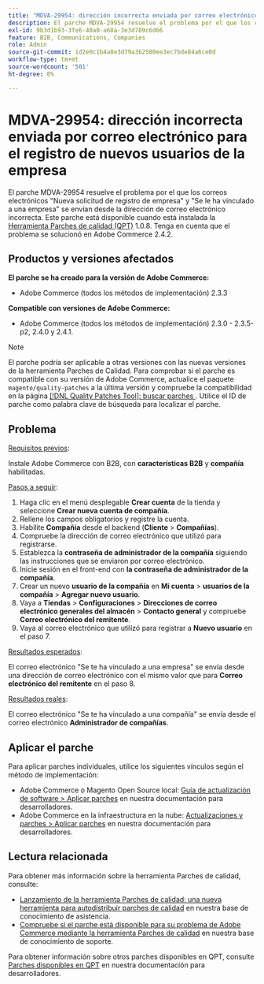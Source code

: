 ```yaml
---
title: "MDVA-29954: dirección incorrecta enviada por correo electrónico para el registro de nuevo usuario de la empresa"
description: El parche MDVA-29954 resuelve el problema por el que los correos electrónicos "Nueva solicitud de registro de empresa" y "Se le ha vinculado a una empresa" se envían desde la dirección de correo electrónico incorrecta. Este parche está disponible cuando está instalada la [Quality Patches Tool (QPT)](/help/announcements/adobe-commerce-announcements/magento-quality-patches-released-new-tool-to-self-serve-quality-patches.md) 1.0.8. Tenga en cuenta que el problema se solucionó en Adobe Commerce 2.4.2.
exl-id: 9b3d1b93-3fe6-40a0-a68a-3e3d789c6d66
feature: B2B, Communications, Companies
role: Admin
source-git-commit: 1d2e0c1b4a8e3d79a362500ee3ec7bde84a6ce0d
workflow-type: tm+mt
source-wordcount: '501'
ht-degree: 0%

---
```


# MDVA-29954: dirección incorrecta enviada por correo electrónico para el registro de nuevos usuarios de la empresa

El parche MDVA-29954 resuelve el problema por el que los correos electrónicos &quot;Nueva solicitud de registro de empresa&quot; y &quot;Se le ha vinculado a una empresa&quot; se envían desde la dirección de correo electrónico incorrecta. Este parche está disponible cuando está instalada la [Herramienta Parches de calidad (QPT)](/help/announcements/adobe-commerce-announcements/magento-quality-patches-released-new-tool-to-self-serve-quality-patches.md) 1.0.8. Tenga en cuenta que el problema se solucionó en Adobe Commerce 2.4.2.

## Productos y versiones afectados

**El parche se ha creado para la versión de Adobe Commerce:**

* Adobe Commerce (todos los métodos de implementación) 2.3.3

**Compatible con versiones de Adobe Commerce:**

* Adobe Commerce (todos los métodos de implementación) 2.3.0 - 2.3.5-p2, 2.4.0 y 2.4.1.

>[!NOTE]
>
>El parche podría ser aplicable a otras versiones con las nuevas versiones de la herramienta Parches de Calidad. Para comprobar si el parche es compatible con su versión de Adobe Commerce, actualice el paquete `magento/quality-patches` a la última versión y compruebe la compatibilidad en la página [[!DNL Quality Patches Tool]: buscar parches ](https://devdocs.magento.com/quality-patches/tool.html#patch-grid). Utilice el ID de parche como palabra clave de búsqueda para localizar el parche.

## Problema

<u>Requisitos previos</u>:

Instale Adobe Commerce con B2B, con **características B2B** y **compañía** habilitadas.

<u>Pasos a seguir</u>:

1. Haga clic en el menú desplegable **Crear cuenta** de la tienda y seleccione **Crear nueva cuenta de compañía**.
1. Rellene los campos obligatorios y registre la cuenta.
1. Habilite **Compañía** desde el backend (**Cliente** > **Compañías**).
1. Compruebe la dirección de correo electrónico que utilizó para registrarse.
1. Establezca la **contraseña de administrador de la compañía** siguiendo las instrucciones que se enviaron por correo electrónico.
1. Inicie sesión en el front-end con **la contraseña de administrador de la compañía**.
1. Crear un nuevo **usuario de la compañía** en **Mi cuenta** > **usuarios de la compañía** > **Agregar nuevo usuario**.
1. Vaya a **Tiendas** > **Configuraciones** > **Direcciones de correo electrónico generales del almacén** > **Contacto general** y compruebe **Correo electrónico del remitente**.
1. Vaya al correo electrónico que utilizó para registrar a **Nuevo usuario** en el paso 7.

<u>Resultados esperados</u>:

El correo electrónico &quot;Se te ha vinculado a una empresa&quot; se envía desde una dirección de correo electrónico con el mismo valor que para **Correo electrónico del remitente** en el paso 8.

<u>Resultados reales</u>:

El correo electrónico &quot;Se te ha vinculado a una compañía&quot; se envía desde el correo electrónico **Administrador de compañías**.

## Aplicar el parche

Para aplicar parches individuales, utilice los siguientes vínculos según el método de implementación:

* Adobe Commerce o Magento Open Source local: [Guía de actualización de software > Aplicar parches](https://devdocs.magento.com/guides/v2.4/comp-mgr/patching/mqp.html) en nuestra documentación para desarrolladores.
* Adobe Commerce en la infraestructura en la nube: [Actualizaciones y parches > Aplicar parches](https://devdocs.magento.com/cloud/project/project-patch.html) en nuestra documentación para desarrolladores.

## Lectura relacionada

Para obtener más información sobre la herramienta Parches de calidad, consulte:

* [Lanzamiento de la herramienta Parches de calidad: una nueva herramienta para autodistribuir parches de calidad](/help/announcements/adobe-commerce-announcements/magento-quality-patches-released-new-tool-to-self-serve-quality-patches.md) en nuestra base de conocimiento de asistencia.
* [Compruebe si el parche está disponible para su problema de Adobe Commerce mediante la herramienta Parches de calidad](/help/support-tools/patches-available-in-qpt-tool/check-patch-for-magento-issue-with-magento-quality-patches.md) en nuestra base de conocimiento de soporte.

Para obtener información sobre otros parches disponibles en QPT, consulte [Parches disponibles en QPT](https://devdocs.magento.com/quality-patches/tool.html#patch-grid) en nuestra documentación para desarrolladores.
